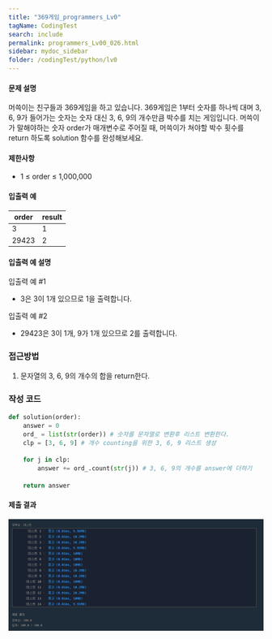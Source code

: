 ```yaml
---
title: "369게임_programmers_Lv0"
tagName: CodingTest
search: include
permalink: programmers_Lv00_026.html
sidebar: mydoc_sidebar
folder: /codingTest/python/lv0
---
```



#### 문제 설명 <br>

머쓱이는 친구들과 369게임을 하고 있습니다. 369게임은 1부터 숫자를 하나씩 대며 3, 6, 9가 들어가는 숫자는 숫자 대신 3, 6, 9의 개수만큼 박수를 치는 게임입니다. 머쓱이가 말해야하는 숫자 order가 매개변수로 주어질 때, 머쓱이가 쳐야할 박수 횟수를 return 하도록 solution 함수를 완성해보세요.

#### 제한사항 <br>

- 1 ≤ order ≤ 1,000,000


#### 입출력 예 <br>
  
order|	result
---|---
3|	1
29423|	2

#### 입출력 예 설명 <br>

입출력 예 #1
- 3은 3이 1개 있으므로 1을 출력합니다.

입출력 예 #2
- 29423은 3이 1개, 9가 1개 있으므로 2를 출력합니다.

### 접근방법 <br>

1. 문자열의 3, 6, 9의 개수의 합을 return한다.

### 작성 코드 <br>

```python
def solution(order):
    answer = 0
    ord_ = list(str(order)) # 숫자를 문자열로 변환후 리스트 변환한다.
    clp = [3, 6, 9] # 개수 counting을 위한 3, 6, 9 리스트 생성
    
    for j in clp:
        answer += ord_.count(str(j)) # 3, 6, 9의 개수를 answer에 더하기
        
    return answer
```

#### 제출 결과

![제출 결과](\images\programmers_Lv00_026.png)



